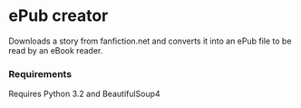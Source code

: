 # ePub creator

Downloads a story from fanfiction.net and converts it into an ePub file to be read by an eBook reader.

### Requirements

Requires Python 3.2 and BeautifulSoup4

